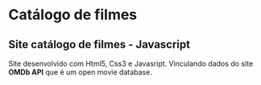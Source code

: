 # Catálogo de filmes

 ## Site catálogo de filmes - Javascript

 Site desenvolvido com Html5, Css3 e Javasript.
 Vinculando dados do site **OMDb API** que é um open movie database.
